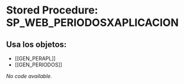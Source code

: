 # Stored Procedure: SP_WEB_PERIODOSXAPLICACION

## Usa los objetos:
- [[GEN_PERAPL]]
- [[GEN_PERIODOS]]

*No code available.*
